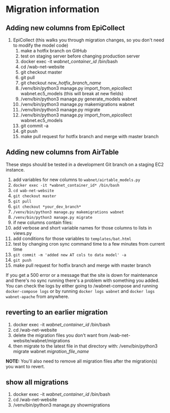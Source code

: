 # Migration information

## Adding new columns from EpiCollect
1. EpiCollect (this walks you through migration changes, so you don't need to modify the model code)
   1. make a hotfix branch on GitHub
   1. test on staging server before changing production server
   1. docker exec -it *wabnet_container_id* /bin/bash
   1. cd /wab-net-website
   1. git checkout master
   1. git pull
   1. git checkout *new_hotfix_branch_name*
   1. /venv/bin/python3 manage.py import_from_epicollect wabnet.ec5_models (this will break at new fields)
   1. /venv/bin/python3 manage.py generate_models wabnet
   1. /venv/bin/python3 manage.py makemigrations wabnet
   1. /venv/bin/python3 manage.py migrate
   1. /venv/bin/python3 manage.py import_from_epicollect wabnet.ec5_models
   1. git commit -a
   1. git push
   1. make pull request for hotfix branch and merge with master branch

## Adding new columns from AirTable
These steps should be tested in a development Git branch on a staging EC2 instance.

1. add variables for new columns to `wabnet/airtable_models.py`
1. `docker exec -it *wabnet_container_id* /bin/bash`
1. `cd wab-net-website`
1. `git checkout master`
1. `git pull`
1. `git checkout *your_dev_branch*`
1. `/venv/bin/python3 manage.py makemigrations wabnet`
1. `/venv/bin/python3 manage.py migrate`
1. if new columns contain files:
  1. add verbose and short variable names for those columns to lists in views.py
  1. add conditions for those variables to `templates/bat.html`
1. test by changing cron sync command time to a few minutes from current time
1. `git commit -m 'added new AT cols to data model' -a`
1. `git push`
1. make pull request for hotfix branch and merge with master branch

If you get a 500 error or a message that the site is down for maintenance and there's no sync running there's a problem with something you added.
You can check the logs by either going to /wabnet-compose and running `docker-compose logs` or by running `docker logs wabnet` and `docker logs wabnet-apache` from anywhere.

## reverting to an earlier migration
1. docker exec -it *wabnet_container_id* /bin/bash
1. cd /wab-net-website
1. delete the migration files you don't want from /wab-net-website/wabnet/migrations
1. then migrate to the latest file in that directory with: /venv/bin/python3 migrate wabnet *migration_file_name*

**NOTE:** You'll also need to remove all migration files after the migration(s) you want to revert.

## show all migrations
1. docker exec -it *wabnet_container_id* /bin/bash
1. cd /wab-net-website
1. /venv/bin/python3 manage.py showmigrations
